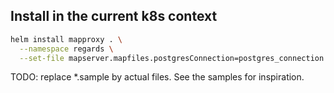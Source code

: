 ## Install in the current k8s context

```sh
helm install mapproxy . \
  --namespace regards \
  --set-file mapserver.mapfiles.postgresConnection=postgres_connection.inc.map.sample
```

TODO: replace *.sample by actual files. See the samples for inspiration.

